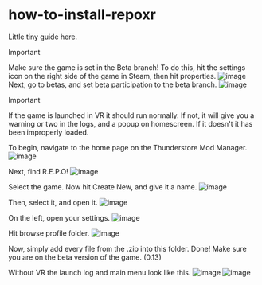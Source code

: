 # how-to-install-repoxr
Little tiny guide here.

> [!IMPORTANT]  
> Make sure the game is set in the Beta branch! To do this, hit the settings icon on the right side of the game in Steam, then hit properties. ![image](https://github.com/user-attachments/assets/276d1c4a-5a7e-4ab6-941d-d1c54adf1995)
> Next, go to betas, and set beta participation to the beta branch. ![image](https://github.com/user-attachments/assets/c23e4710-3a44-4a66-815a-d7cb7e0e000e)


> [!IMPORTANT]  
> If the game is launched in VR it should run normally. If not, it will give you a warning or two in the logs, and a popup on homescreen. If it doesn't it has been improperly loaded.


To begin, navigate to the home page on the Thunderstore Mod Manager.
![image](https://github.com/user-attachments/assets/83da60e7-8133-4bc3-9e74-bec51e9bf5ba)

Next, find R.E.P.O!
![image](https://github.com/user-attachments/assets/dd778ef5-96ac-406d-83f4-0242ee2422fd)

Select the game. Now hit Create New, and give it a name.
![image](https://github.com/user-attachments/assets/33e69e15-326e-46ee-8def-eeda6478fc3c)

Then, select it, and open it.
![image](https://github.com/user-attachments/assets/1c395980-faf5-42d4-81c8-074c78423c51)

On the left, open your settings.
![image](https://github.com/user-attachments/assets/47f18b95-617c-4e82-8cae-60b1ceee9b47)

Hit browse profile folder.
![image](https://github.com/user-attachments/assets/6e1766d5-cb36-4bc9-a013-2072727a7ded)

Now, simply add every file from the .zip into this folder. Done! Make sure you are on the beta version of the game. (0.13)

Without VR the launch log and main menu look like this.
![image](https://github.com/user-attachments/assets/6d5c0719-fa58-4d18-a12a-fc5dded9fe4e)
![image](https://github.com/user-attachments/assets/1039a8af-4966-4a68-a166-8e38ab92e098)
